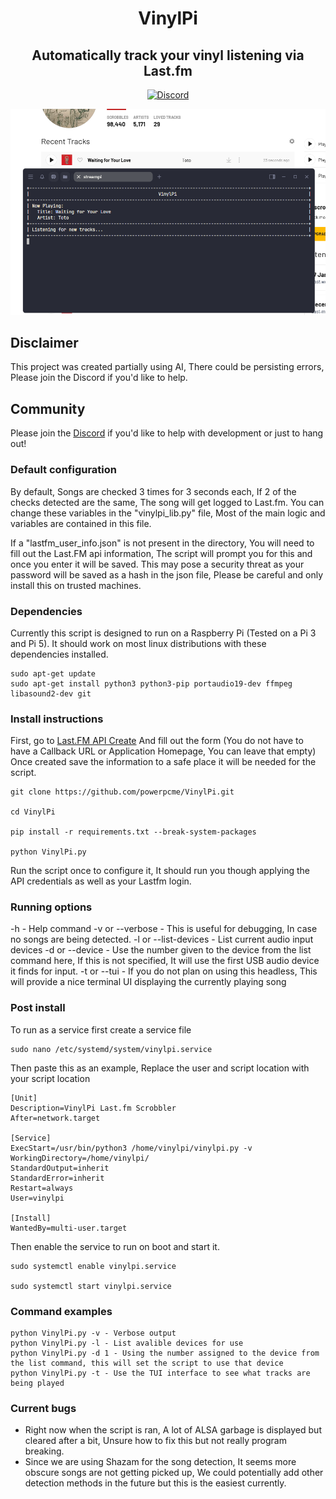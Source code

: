 

  

<div align="center">

# VinylPi

## Automatically track your vinyl listening via Last.fm


<a href="">[![Discord](https://img.shields.io/discord/1333199316205961328?logo=discord&logoColor=white)
](https://discord.gg/9Hgvbh8UCn)</a>

</div>

![image info](./img/s20562101262025.png)

## Disclaimer

This project was created partially using AI, There could be persisting errors, Please join the Discord if you'd like to help.

## Community

Please join the [Discord](https://discord.gg/9Hgvbh8UCn) if you'd like to help with development or just to hang out! 

### Default configuration

By default, Songs are checked 3 times for 3 seconds each, If 2 of the checks detected are the same, The song will get logged to Last.fm. You can change these variables in the "vinylpi_lib.py" file, Most of the main logic and variables are contained in this file.

  

If a "lastfm_user_info.json" is not present in the directory, You will need to fill out the Last.FM api information, The script will prompt you for this and once you enter it will be saved. This may pose a security threat as your password will be saved as a hash in the json file, Please be careful and only install this on trusted machines.

  

### Dependencies

Currently this script is designed to run on a Raspberry Pi (Tested on a Pi 3 and Pi 5). It should work on most linux distributions with these dependencies installed.

```
sudo apt-get update
sudo apt-get install python3 python3-pip portaudio19-dev ffmpeg libasound2-dev git

```

### Install instructions

First, go to [Last.FM API Create](https://www.last.fm/api/account/create) And fill out the form (You do not have to have a Callback URL or Application Homepage, You can leave that empty) Once created save the information to a safe place it will be needed for the script.

```
git clone https://github.com/powerpcme/VinylPi.git

cd VinylPi

pip install -r requirements.txt --break-system-packages

python VinylPi.py
```

Run the script once to configure it, It should run you though applying the API credentials as well as your Lastfm login. 

### Running options 

-h  - Help command 
-v or --verbose - This is useful for debugging, In case no songs are being detected.
-l or --list-devices - List current audio input devices
-d or --device - Use the number given to the device from the list command here, If this is not specified, It will use the first USB audio device it finds for input. 
-t or --tui - If you do not plan on using this headless, This will provide a nice terminal UI displaying the currently playing song

### Post install

To run as a service first create a service file
```
sudo nano /etc/systemd/system/vinylpi.service
```

Then paste this as an example, Replace the user and script location with your script location

```
[Unit]
Description=VinylPi Last.fm Scrobbler
After=network.target

[Service]
ExecStart=/usr/bin/python3 /home/vinylpi/vinylpi.py -v
WorkingDirectory=/home/vinylpi/
StandardOutput=inherit
StandardError=inherit
Restart=always
User=vinylpi

[Install]
WantedBy=multi-user.target

```

Then enable the service to run on boot and start it.

```
sudo systemctl enable vinylpi.service

sudo systemctl start vinylpi.service
```


### Command examples

```
python VinylPi.py -v - Verbose output
python VinylPi.py -l - List avalible devices for use
python VinylPi.py -d 1 - Using the number assigned to the device from the list command, this will set the script to use that device
python VinylPi.py -t - Use the TUI interface to see what tracks are being played
```

### Current bugs 

- Right now when the script is ran, A lot of ALSA garbage is displayed but cleared after a bit, Unsure how to fix this but not really program breaking.
- Since we are using Shazam for the song detection, It seems more obscure songs are not getting picked up, We could potentially add other detection methods in the future but this is the easiest currently. 